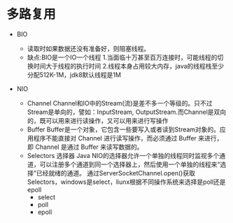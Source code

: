 # 多路复用

- BIO
  - 读取时如果数据还没有准备好，则阻塞线程。
  - 缺点:BIO是一个IO一个线程
    1.当面临十万甚至百万连接时，可能线程的切换时间大于线程的执行时间
    2.线程本身占用较大内存，java的线程栈至少分配512K-1M，jdk8默认线程是1M
  
- NIO
  - Channel
    Channel和IO中的Stream(流)是差不多一个等级的。只不过Stream是单向的，譬如：InputStream, OutputStream.而Channel是双向的，既可以用来进行读操作，又可以用来进行写操作
  -  Buffer
     Buffer是一个对象，它包含一些要写入或者读到Stream对象的。应用程序不能直接对 Channel 进行读写操作，而必须通过 Buffer 来进行，即 Channel 是通过 Buffer 来读写数据的。
  -  Selectors 选择器
     Java NIO的选择器允许一个单独的线程同时监视多个通道，可以注册多个通道到同一个选择器上，然后使用一个单独的线程来“选择”已经就绪的通道。
     通过ServerSocketChannel.open()获取Selectors，windows是select，liunx根据不同操作系统来选择是poll还是epoll
     - select
     - poll
     - epoll